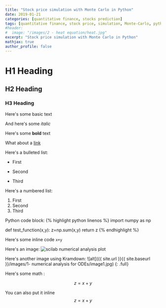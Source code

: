 ```yaml
---
title: "Stock price simulation with Monte Carlo in Python"
date: 2019-01-21
categories: [quantitative finance, stocks prediction]
tags: [quantitative finance, stock price, simulation, Monte-Carlo, python 3]
#header:
#  image: "/images/2 - heat equation/heat.jpg"
excerpt: "Stock price simulation with Monte Carlo in Python"
mathjax: true
author_profile: false
---
```


# H1 Heading

## H2 Heading

### H3 Heading

Here's some basic text

And here's some *italic*

Here's some **bold** text

What about a [link](https://github.com/kboct)

Here's a bulleted list:
* First
+ Second
- Third


Here's a numbered list:
1. First
2. Second
3. Third

Python code block:
{% highlight python linenos %}
import numpy as np

def test_function(x,y):
  z=np.sum(x,y)
return z
{% endhighlight %}

Here's some inline code `x+y`

Here's an image:
<img src="{{ site.url }}{{ site.baseurl }}/images/1- numerical analysis for ODEs/image1.jpg" alt="scilab numerical analysis plot" class="full">


Here's another image using Kramdown:
![alt]({{ site.url }}{{ site.baseurl }}/images/1- numerical analysis for ODEs/image1.jpg)
{: .full}

Here's some math :

$$z=x+y$$

You can also put it inline $$z=x+y$$
